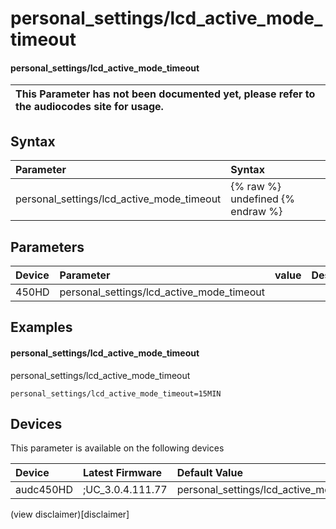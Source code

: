 ﻿---
description: personal_settings/lcd_active_mode_timeout
search: false
---

# personal_settings/lcd_active_mode_timeout

#### personal_settings/lcd_active_mode_timeout


| This Parameter has not been documented yet, please refer to the audiocodes site for usage.  |
| :--- |

## Syntax
| Parameter | Syntax |
| :--- | :--- |
|personal_settings/lcd_active_mode_timeout | {% raw %} undefined {% endraw %} |

## Parameters
|Device|Parameter|value|Description|
|:---|:---|:---|:---|
| 450HD | personal_settings/lcd_active_mode_timeout |  |  |

## Examples
#### personal_settings/lcd_active_mode_timeout

personal_settings/lcd_active_mode_timeout

```
personal_settings/lcd_active_mode_timeout=15MIN
```

## Devices
This parameter is available on the following devices

| Device | Latest Firmware | Default Value |
|:---|:---|:---|
| audc450HD | ;UC_3.0.4.111.77 | personal_settings/lcd_active_mode_timeout=15MIN 

(view disclaimer)[disclaimer]
